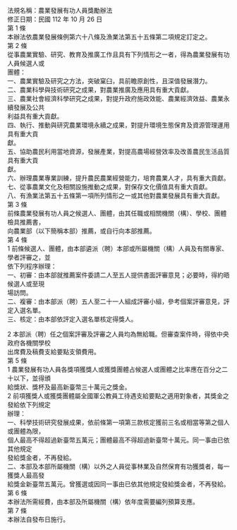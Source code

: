 法規名稱：農業發展有功人員獎勵辦法  
修正日期：民國 112 年 10 月 26 日  
第 1 條  
本辦法依農業發展條例第六十八條及漁業法第五十五條第二項規定訂定之。  
第 2 條  
從事農業實驗、研究、教育及推廣工作且具有下列情形之一者，得為農業發展有功人員候選人或  
團體：  
一、農業實驗及研究之方法，突破窠臼，具前瞻原創性，且深值發展潛力。  
二、農業科學與技術研究之成果，對農業推廣及應用具有重大貢獻。  
三、農業社會經濟科學研究之成果，對提升政府施政效能、農業經濟效益、農業永續發展及公共  
利益具有重大貢獻。  
四、執行、推動與研究農業環境永續之成果，對提升環境生態保育及資源管理運用具有重大貢  
獻。  
五、協助農民利用當地資源，發展產業，對提高農場經營效率及改善農民生活品質具有重大貢  
獻。  
六、辦理農業專業訓練，提升農民農業經營能力，培育農業人才，具有重大貢獻。  
七、從事農業文化及相關設施推動之成果，對保存文化價值具有重大貢獻。  
八、有漁業法第五十五條第一項所列情形之一或其他對農業發展具有重大貢獻。  
第 3 條  
前條農業發展有功人員之候選人、團體，由其任職或相關機關（構）、學校、團體檢具推薦書，  
向農業部（以下簡稱本部）推薦，或自行向本部推薦。  
第 4 條  
1 前條候選人、團體，由本部遴派（聘）本部或所屬機關（構）人員及有關專家、學者評審之，並  
依下列程序辦理：  
一、初審：由本部就推薦案件委請二人至五人提供書面評審意見；必要時，得約晤候選人或至現  
場訪問。  
二、複審：由本部派（聘）五人至二十一人組成評審小組，參考個案評審意見，評定入選名單。  
三、核定：由本部依評定入選名單核定得獎人。  


2 本部派（聘）任之個案評審及評審之人員均為無給職。但審查案件時，得依中央政府各機關學校  
出席費及稿費支給要點支領費用。  
第 5 條  
1 農業發展有功人員各獎項獲獎人或獲獎團體占候選人或團體之比率應在百分之二十以下，並得頒  
給獎狀、獎杯及最高新臺幣三十萬元之獎金。  
2 前項獲獎人或獲獎團體屬全國軍公教員工待遇支給要點之適用對象者，其獎金之發給依下列規定  
辦理：  
一、科學技術研究發展成果，依前條第一項第三款核定獲前三名或相當等第之個人或團體為限，  
個人最高不得超過新臺幣五萬元；團體最高不得超過新臺幣十萬元。同一事由已依其他規定  
發給獎金者，不再發給。  
二、本部及本部所屬機關（構）以外之人員從事林業及自然保育有功獲獎者，每一獲獎人最高發  
給獎金新臺幣五萬元。曾獲選或因同一事由已依其他規定發給獎金者，不再發給。  
第 6 條  
本辦法所需經費，由本部及所屬機關（構）依年度需要編列預算支應。  
第 7 條  
本辦法自發布日施行。  


